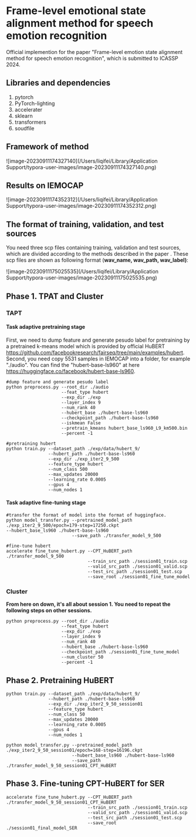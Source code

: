 # Frame-level emotional state alignment method for speech emotion recognition 

Official implemention for the paper "Frame-level emotion state alignment method for speech emotion recognition", which is submitted to ICASSP 2024.

## Libraries and dependencies

1. pytorch
2. PyTorch-lighting
3. accelerater
4. sklearn
5. transformers
6. soudfile

## Framework of method

![image-20230911174327140](/Users/liqifei/Library/Application Support/typora-user-images/image-20230911174327140.png)

## Results on IEMOCAP

![image-20230911174352312](/Users/liqifei/Library/Application Support/typora-user-images/image-20230911174352312.png)

## The format of training, validation, and test sources

You need  three scp files containing training, validation and test sources, which are divided according to the methods described in the paper . These scp files are shown as following format (**wav_name, wav_path, wav_label)**:

![image-20230911175025535](/Users/liqifei/Library/Application Support/typora-user-images/image-20230911175025535.png)

## Phase 1. TPAT and Cluster

### TAPT

#### Task adaptive pretraining stage

First, we need to dump feature and generate pesudo label for pretraining by a pretrained k-means model which is provided by official HuBERT https://github.com/facebookresearch/fairseq/tree/main/examples/hubert. Second, you need copy 5531 samples in IEMOCAP into a folder, for example "./audio". You can find the "hubert-base-ls960" at here https://huggingface.co/facebook/hubert-base-ls960.

```
#dump feature and generate pesudo label
python preprocess.py --root_dir ./audio 
                     --feat_type hubert 
                     --exp_dir ./exp 
                     --layer_index 9 
                     --num_rank 40 
                     --hubert_base ./hubert-base-ls960 
                     --checkpoint_path ./hubert-base-ls960 
                     --iskmean False
                     --pretrain_kmeans hubert_base_ls960_L9_km500.bin 
                     --percent -1
```

```
#pretraining hubert
python train.py --dataset_path ./exp/data/hubert_9/ 
                --hubert_path ./hubert-base-ls960 
                --exp_dir ./exp_iter2_9_500 
                --feature_type hubert 
                --num_class 500 
                --max_updates 20000 
                --learning_rate 0.0005 
                --gpus 4 
                --num_nodes 1
```

#### Task adaptive fine-tuning stage

```
#transfer the format of model into the format of huggingface.
python model_transfer.py --pretrained_model_path ./exp_iter2_9_500/epoch=179-step=17250.ckpt               											    --hubert_base_ls960 ./hubert-base-ls960 
                         --save_path ./transfer_model_9_500
```

```
#fine-tune hubert
accelerate fine_tune_hubert.py --CPT_HuBERT_path ./transfer_model_9_500 
                               --train_src_path ./session01_train.scp 
                               --valid_src_path ./session01_valid.scp 
                               --test_src_path ./session01_test.scp 
                               --save_root ./session01_fine_tune_model
```

### Cluster

**From here on down, it's all about session 1. You need to repeat the following steps on other sessions.**

```
python preprocess.py --root_dir ./audio 
                     --feat_type hubert 
                     --exp_dir ./exp 
                     --layer_index 9 
                     --num_rank 40 
                     --hubert_base ./hubert-base-ls960 
                     --checkpoint_path ./session01_fine_tune_model 
                     --num_cluster 50 
                     --percent -1
```

## Phase 2. Pretraining HuBERT

```
python train.py --dataset_path ./exp/data/hubert_9/ 
                --hubert_path ./hubert-base-ls960 
                --exp_dir ./exp_iter2_9_50_session01 
                --feature_type hubert 
                --num_class 50 
                --max_updates 20000 
                --learning_rate 0.0005 
                --gpus 4 
                --num_nodes 1
```

```
python model_transfer.py --pretrained_model_path ./exp_iter2_9_50_session01/epoch=168-step=16196.ckpt 
                         --hubert_base_ls960 ./hubert-base-ls960 
                         --save_path ./transfer_model_9_50_session01_CPT_HuBERT
```

## Phase 3. Fine-tuning CPT-HuBERT for SER

```
accelerate fine_tune_hubert.py --CPT_HuBERT_path ./transfer_model_9_50_session01_CPT_HuBERT           															 
                               --train_src_path ./session01_train.scp 
                               --valid_src_path ./session01_valid.scp 
                               --test_src_path ./session01_test.scp 
                               --save_root 	./session01_final_model_SER
```

